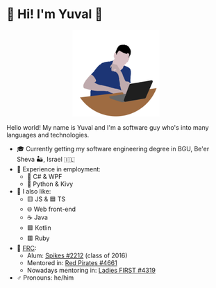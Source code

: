 # :wave: Hi! I'm Yuval :space_invader:

<p align="center">
<img src="https://raw.githubusercontent.com/ydlv/ydlv/main/profile-nobg-circle.png" width="200" height="200"/>
</p>

Hello world! My name is Yuval and I'm a software guy who's into many languages and technologies.

* 🎓 Currently getting my software engineering degree in BGU, Be'er Sheva :desert:, Israel :israel:
* 👷 Experience in employment:
  * :large_blue_circle: C# & WPF
  * :snake: Python & Kivy
* 💟 I also like:
  * 🟨 JS & 🟦 TS
  * :globe_with_meridians: Web front-end
  * :coffee: Java
  * 🟪 Kotlin
  * 🟥 Ruby
* :robot: [FRC](https://www.firstinspires.org/robotics/frc):
  * Alum: [Spikes #2212](https://www.thebluealliance.com/team/2212) (class of 2016)
  * Mentored in: [Red Pirates #4661](https://www.thebluealliance.com/team/4661)
  * Nowadays mentoring in: [Ladies FIRST #4319](https://www.thebluealliance.com/team/4319)
* ♂ Pronouns: he/him
